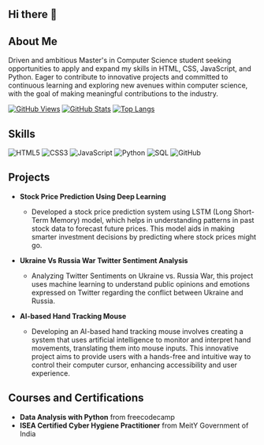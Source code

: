 ## Hi there 👋

## About Me
Driven and ambitious Master's in Computer Science student seeking opportunities to apply and expand my skills in HTML, CSS, JavaScript, and Python. Eager to contribute to innovative projects and committed to continuous learning and exploring new avenues within computer science, with the goal of making meaningful contributions to the industry.

 [![GitHub Views](https://komarev.com/ghpvc/?username=Ramnathan07&label=Profile%20views&color=0e75b6&style=flat)](https://github.com/Ramnathan07)
 [![GitHub Stats](https://github-readme-stats.vercel.app/api?username=Ramnathan07&show_icons=true&theme=radical)](https://github.com/Ramnathan07)
 [![Top Langs](https://github-readme-stats.vercel.app/api/top-langs/?username=Ramnathan07&layout=compact&theme=radical)](https://github.com/Ramnathan07)
 
## Skills
![HTML5](https://img.shields.io/badge/HTML5-%23E34F26.svg?style=flat&logo=html5&logoColor=white)
![CSS3](https://img.shields.io/badge/CSS3-%231572B6.svg?style=flat&logo=css3&logoColor=white)
![JavaScript](https://img.shields.io/badge/JavaScript-%23323330.svg?style=flat&logo=javascript&logoColor=%23F7DF1E)
![Python](https://img.shields.io/badge/Python-%233776AB.svg?style=flat&logo=python&logoColor=white)
![SQL](https://img.shields.io/badge/SQL-%23007ACC.svg?style=flat&logo=sql&logoColor=white)
![GitHub](https://img.shields.io/badge/GitHub-%23121011.svg?style=flat&logo=github&logoColor=white)

## Projects
- **Stock Price Prediction Using Deep Learning**
  - Developed a stock price prediction system using LSTM (Long Short-Term Memory) model, which helps in understanding patterns in past stock data to forecast future prices. This model aids in making smarter investment decisions by predicting where stock prices might go.

- **Ukraine Vs Russia War Twitter Sentiment Analysis**
  - Analyzing Twitter Sentiments on Ukraine vs. Russia War, this project uses machine learning to understand public opinions and emotions expressed on Twitter regarding the conflict between Ukraine and Russia.

- **AI-based Hand Tracking Mouse**
  - Developing an AI-based hand tracking mouse involves creating a system that uses artificial intelligence to monitor and interpret hand movements, translating them into mouse inputs. This innovative project aims to provide users with a hands-free and intuitive way to control their computer cursor, enhancing accessibility and user experience.

## Courses and Certifications
- **Data Analysis with Python** from freecodecamp
- **ISEA Certified Cyber Hygiene Practitioner** from MeitY Government of India
